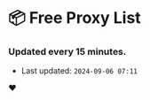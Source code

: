 # :package: Free Proxy List
### Updated every 15 minutes.

- Last updated: `2024-09-06 07:11`

:heart:
